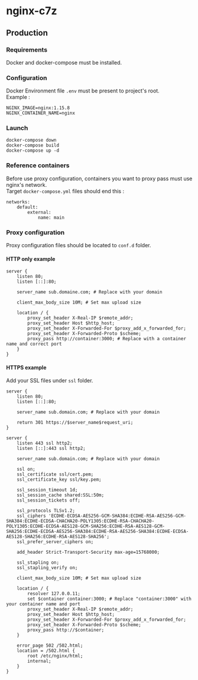 # nginx-c7z

## Production

### Requirements

Docker and docker-compose must be installed.

### Configuration

Docker Environment file `.env` must be present to project's root.  
Example :

```
NGINX_IMAGE=nginx:1.15.8
NGINX_CONTAINER_NAME=nginx
```

### Launch

```
docker-compose down
docker-compose build
docker-compose up -d
```

### Reference containers

Before use proxy configuration, containers you want to proxy pass must use nginx's network.  
Target `docker-compose.yml` files should end this :

```
networks:
    default:
        external:
            name: main
```

### Proxy configuration

Proxy configuration files should be located to `conf.d` folder.

#### HTTP only example 

```
server {
    listen 80;
    listen [::]:80;

    server_name sub.domaine.com; # Replace with your domain

    client_max_body_size 10M; # Set max upload size

    location / {
        proxy_set_header X-Real-IP $remote_addr;
        proxy_set_header Host $http_host;
        proxy_set_header X-Forwarded-For $proxy_add_x_forwarded_for;
        proxy_set_header X-Forwarded-Proto $scheme;
        proxy_pass http://container:3000; # Replace with a container name and correct port
    }
}
```

#### HTTPS example 

Add your SSL files under `ssl` folder.  
  
```
server {
    listen 80;
    listen [::]:80;

    server_name sub.domain.com; # Replace with your domain

    return 301 https://$server_name$request_uri;
}

server {
    listen 443 ssl http2;
    listen [::]:443 ssl http2;

    server_name sub.domain.com; # Replace with your domain

    ssl on;
    ssl_certificate ssl/cert.pem;
    ssl_certificate_key ssl/key.pem;

    ssl_session_timeout 1d;
    ssl_session_cache shared:SSL:50m;
    ssl_session_tickets off;

    ssl_protocols TLSv1.2;
    ssl_ciphers 'ECDHE-ECDSA-AES256-GCM-SHA384:ECDHE-RSA-AES256-GCM-SHA384:ECDHE-ECDSA-CHACHA20-POLY1305:ECDHE-RSA-CHACHA20-POLY1305:ECDHE-ECDSA-AES128-GCM-SHA256:ECDHE-RSA-AES128-GCM-SHA256:ECDHE-ECDSA-AES256-SHA384:ECDHE-RSA-AES256-SHA384:ECDHE-ECDSA-AES128-SHA256:ECDHE-RSA-AES128-SHA256';
    ssl_prefer_server_ciphers on;

    add_header Strict-Transport-Security max-age=15768000;

    ssl_stapling on;
    ssl_stapling_verify on;

    client_max_body_size 10M; # Set max upload size

    location / {
        resolver 127.0.0.11;
        set $container container:3000; # Replace "container:3000" with your container name and port
        proxy_set_header X-Real-IP $remote_addr;
        proxy_set_header Host $http_host;
        proxy_set_header X-Forwarded-For $proxy_add_x_forwarded_for;
        proxy_set_header X-Forwarded-Proto $scheme;
        proxy_pass http://$container;
    }

    error_page 502 /502.html;
    location = /502.html {
        root /etc/nginx/html;
        internal;
    }
}
```
